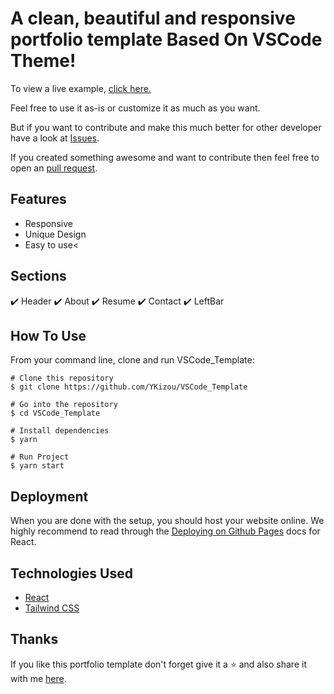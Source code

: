 # A clean, beautiful and responsive portfolio template Based On VSCode Theme!



To view a live example, <a href="https://kizou.org">click here.</a>

Feel free to use it as-is or customize it as much as you want.

But if you want to contribute and make this much better for other developer have a look at <a href="https://github.com/YKizou/VSCode_Template/issues">Issues</a>.

If you created something awesome and want to contribute then feel free to open an <a href="https://github.com/YKizou/VSCode_Template/pulls">pull request</a>.


## Features
<ul>
  <li>Responsive</li>
  <li>Unique Design</li>
  <li>Easy to use<</li>
</ul>

## Sections
✔️ Header  ✔️ About  ✔️ Resume   ✔️ Contact  ✔️ LeftBar  

## How To Use
From your command line, clone and run VSCode_Template:

```
# Clone this repository
$ git clone https://github.com/YKizou/VSCode_Template

# Go into the repository
$ cd VSCode_Template

# Install dependencies
$ yarn

# Run Project
$ yarn start
```


## Deployment
When you are done with the setup, you should host your website online. We highly recommend to read through the <a href="https://create-react-app.dev/docs/deployment/#github-pages">Deploying on Github Pages</a> docs for React.

## Technologies Used
<ul>
  <li><a href="https://reactjs.org/">React</a></li>
  <li><a href="https://tailwindcss.com/">Tailwind CSS</a></li>
</ul>

## Thanks
If you like this portfolio template don't forget give it a ⭐ and also share it with me <a href="mailto:hello@kizou.org">here</a>.



